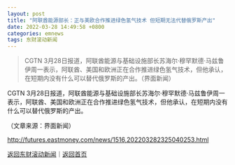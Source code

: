 ```yaml
---
layout: post
title: "阿联酋能源部长：正与美欧合作推进绿色氢气技术 但短期无法代替俄罗斯产出"
date: 2022-03-28 14:49:58 +0800
categories: emnews
tags: 东财滚动新闻
---
```

> CGTN 3月28日报道，阿联酋能源与基础设施部长苏海尔·穆罕默德·马兹鲁伊周一表示，阿联酋、美国和欧洲正在合作推进绿色氢气技术，但他承认，在短期内没有什么可以替代俄罗斯的产出。（界面新闻）

<p>CGTN 3月28日报道，阿联酋能源与基础设施部长苏海尔·穆罕默德·马兹鲁伊周一表示，阿联酋、美国和欧洲正在合作推进绿色氢气技术，但他承认，在短期内没有什么可以替代俄罗斯的产出。</p><p class="em_media">（文章来源：界面新闻）</p>

<http://futures.eastmoney.com/news/1516,202203282325040253.html>

[返回东财滚动新闻](//finews.withounder.com/emnews/)｜[返回首页](//finews.withounder.com/)
